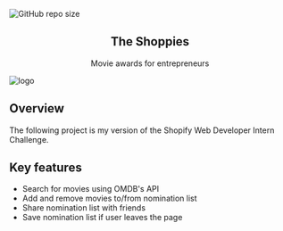 ![GitHub repo size](https://img.shields.io/github/repo-size/markkuhn/the-shoppies?style=flat-square)

<h2 align="center">The Shoppies</h2>
<p align="center">Movie awards for entrepreneurs</p>

![logo](https://i.imgur.com/BS3OSlO.jpg)

## Overview
The following project is my version of the Shopify Web Developer Intern Challenge.

## Key features

 - Search for movies using OMDB's API
 - Add and remove movies to/from nomination list
 - Share nomination list with friends
 - Save nomination list if user leaves the page
